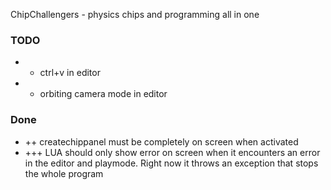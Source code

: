 ChipChallengers - physics chips and programming all in one

### TODO
- + ctrl+v in editor
- + orbiting camera mode in editor

### Done
- ++ createchippanel must be completely on screen when activated
- +++ LUA should only show error on screen when it encounters an error in the editor and playmode. Right now it throws an exception that stops the whole program
